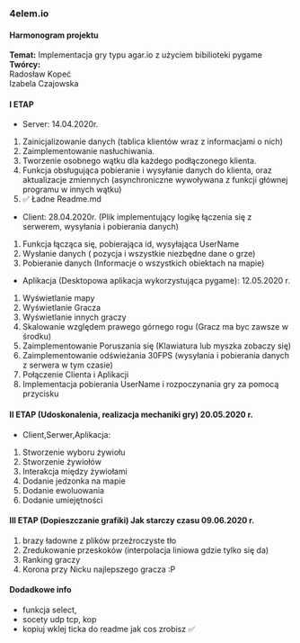 ### 4elem.io

#### Harmonogram projektu
<b>Temat:</b> Implementacja gry typu agar.io z użyciem bibilioteki pygame<br>
<b>Twórcy:</b><br/>
Radosław Kopeć<br/>
Izabela Czajowska<br/>


#### I ETAP

* Server: 14.04.2020r.

1. Zainicjalizowanie danych (tablica klientów wraz z informacjami o nich)
2. Zaimplementowanie nasłuchiwania.
3. Tworzenie osobnego wątku dla każdego podłączonego klienta.
4. Funkcja obsługująca pobieranie i wysyłanie danych do klienta, oraz aktualizacje zmiennych (asynchroniczne wywoływana z funkcji głównej programu w innych wątku)
5. ✅ Ładne Readme.md

* Client: 28.04.2020r. (Plik implementujący logikę łączenia się z serwerem, wysyłania i pobierania danych)
1. Funkcja łącząca się, pobierająca id, wysyłająca UserName
2. Wysłanie danych ( pozycja i wszystkie niezbędne dane o grze)
3. Pobieranie danych (Informacje o wszystkich obiektach na mapie)

* Aplikacja (Desktopowa aplikacja wykorzystująca
pygame): 12.05.2020 r.

1. Wyświetlanie mapy
2. Wyświetlanie Gracza
3. Wyświetlanie innych graczy
4. Skalowanie względem prawego górnego rogu (Gracz ma byc zawsze w środku)
5. Zaimplementowanie Poruszania się (Klawiatura lub myszka zobaczy się)
6. Zaimplementowanie odświeżania 30FPS (wysyłania i pobierania danych z serwera w tym czasie)
7. Połączenie Clienta i Aplikacji
8. Implementacja pobierania UserName i rozpoczynania gry za pomocą przycisku

#### II ETAP (Udoskonalenia, realizacja mechaniki gry) 20.05.2020 r.

* Client,Serwer,Aplikacja:

1. Stworzenie wyboru żywiołu
2. Stworzenie żywiołów
3. Interakcja między żywiołami
4. Dodanie jedzonka na mapie
5. Dodanie ewoluowania
6. Dodanie umiejętności

#### III ETAP (Dopieszczanie grafiki) Jak starczy czasu 09.06.2020 r.

1. brazy ładowne z plików przeźroczyste tło
2. Zredukowanie przeskoków (interpolacja liniowa gdzie tylko się da)
3. Ranking graczy
4. Korona przy Nicku najlepszego gracza :P

#### Dodadkowe info

- funkcja select,
- socety udp tcp, kop
- kopiuj wklej ticka do readme jak cos zrobisz ✅